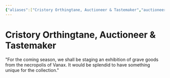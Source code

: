 ```yaml
---
{"aliases":["Cristory Orthingtane, Auctioneer & Tastemaker","auctioneer & tastemaker","Auctioneer & Tastemaker","Cristory Orthingtane","Cristory Orthingtane","Cristory Orthingtane"],"date-created":"2024-09-16T14:45","date-modified":"2024-09-16T15:36","dg-publish":true,"location":"[[The High City]]","tags":["moonrise","moonrise/person"],"title":"Cristory Orthingtane, Auctioneer & Tastemaker","permalink":"/workshop/moonrise/cristory-orthingtane/","dgPassFrontmatter":true,"updated":"2024-09-16T15:36"}
---
```



# Cristory Orthingtane, Auctioneer & Tastemaker

"For the coming season, we shall be staging an exhibition of grave goods from the necropolis of Vanax. It would be splendid to have something unique for the collection."


